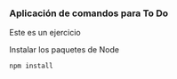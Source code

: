 ### Aplicación de comandos para To Do

Este es un ejercicio

Instalar los paquetes de Node

```
npm install
```